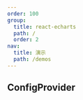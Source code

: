 ```yaml
---
order: 100
group:
  title: react-echarts
  path: /
  order: 2
nav:
  title: 演示
  path: /demos
---
```


## ConfigProvider

<code src="./examples/ConfigProvider.tsx" />
